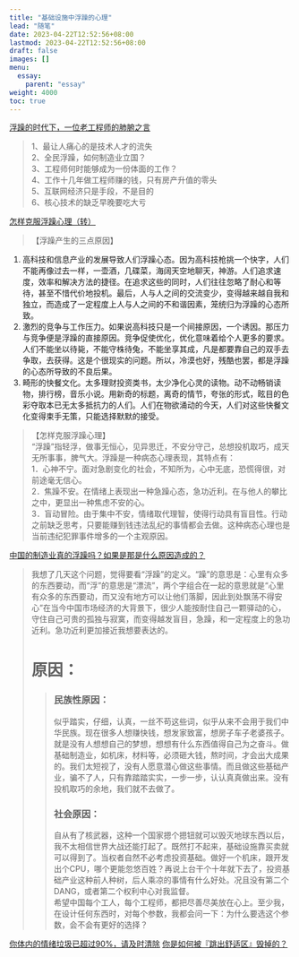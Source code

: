 ```yaml
---
title: "基础设施中浮躁的心理"
lead: "随笔"
date: 2023-04-22T12:52:56+08:00
lastmod: 2023-04-22T12:52:56+08:00
draft: false
images: []
menu:
  essay:
    parent: "essay"
weight: 4000
toc: true
---
```


[浮躁的时代下，一位老工程师的肺腑之言](http://wemedia.ifeng.com/78636552/wemedia.shtml)

> 1、最让人痛心的是技术人才的流失 <br>
2、全民浮躁，如何制造业立国？<br>
3、工程师何时能够成为一份体面的工作？<br>
4、工作十几年做工程师赚的钱，只有房产升值的零头<br>
5、互联网经济只是手段，不是目的<br>
6、核心技术的缺乏早晚要吃大亏<br>

[怎样克服浮躁心理（转）](https://www.douban.com/group/topic/3946203/)

>【浮躁产生的三点原因】<br>
1. 高科技和信息产业的发展导致人们浮躁心态。因为高科技枪挑一个快字，人们不能再像过去一样，一壶酒，几碟菜，海阔天空地聊天，神游。人们追求速度，效率和解决方法的捷径。在追求这些的同时，人们往往忽略了耐心和等待，甚至不惜代价地投机。最后，人与人之间的交流变少，变得越来越自我和独立，而造成了一定程度上人与人之间的不和谐因素，笼统归为浮躁的心态所致。<br>
2. 激烈的竞争与工作压力。如果说高科技只是一个间接原因，一个诱因。那压力与竞争便是浮躁的直接原因。竞争促使优化，优化意味着给个人更多的要求。人们不能坐以待毙，不能守株待兔，不能坐享其成，凡是都要靠自己的双手去争取，去获得。这是个很现实的问题。所以，冷漠也好，残酷也罢，都是浮躁的心态所导致的不良后果。<br>
3. 畸形的快餐文化。太多理财投资类书，太少净化心灵的读物。动不动畅销读物，排行榜，音乐小说。用新奇的标题，离奇的情节，夸张的形式，眩目的色彩夺取本已无太多抵抗力的人们。人们在物欲涌动的今天，人们对这些快餐文化变得束手无策，只能选择默默的接受。<br>

>【怎样克服浮躁心理】<br>
“浮躁”指轻浮，做事无恒心，见异思迁，不安分守己，总想投机取巧，成天无所事事，脾气大。浮躁是一种病态心理表现，其特点有：<br>
1．心神不宁。面对急剧变化的社会，不知所为，心中无底，恐慌得很，对前途毫无信心。<br>
2．焦躁不安。在情绪上表现出一种急躁心态，急功近利。在与他人的攀比之中，更显出一种焦虑不安的心。<br>
3．盲动冒险。由于集中不安，情绪取代理智，使得行动具有盲目性。行动之前缺乏思考，只要能赚到钱违法乱纪的事情都会去做。这种病态心理也是当前违纪犯罪事件增多的一个主观原因。 <br>

[中国的制造业真的浮躁吗？如果是那是什么原因造成的？](https://www.zhihu.com/question/24205746/answer/27130397)
> 我想了几天这个问题，觉得要看“浮躁”的定义。“躁”的意思是：心里有众多的东西要动，而“浮”的意思是“漂流”，两个字组合在一起的意思就是“心里有众多的东西要动，而又没有地方可以让他们落脚，因此到处飘荡不得安心”在当今中国市场经济的大背景下，很少人能按耐住自己一颗驿动的心，守住自己可贵的孤独与寂寞，而变得越发盲目，急躁，和一定程度上的急功近利。急功近利更加接近我想要表达的。<br>
> # 原因：
>> ### 民族性原因：
>> 似乎踏实，仔细，认真，一丝不苟这些词，似乎从来不会用于我们中华民族。现在很多人想赚快钱，想发家致富，想房子车子老婆孩子。就是没有人想想自己的梦想，想想有什么东西值得自己为之奋斗。做基础制造业，如机床，材料等，必须砸大钱，熬时间，才会出大成果的。我们太短视了，没有人愿意潜心做这些事情。而且做这些基础产业，骗不了人，只有靠踏踏实实，一步一步，认认真真做出来。没有投机取巧的余地，我们就不去做了。<br>
>> ### 社会原因：
>> 自从有了核武器，这种一个国家摁个摁钮就可以毁灭地球东西以后，我不太相信世界大战还能打起了。既然打不起来，基础设施靠买卖就可以得到了。当权者自然不必考虑投资基础。做好一个机床，跟开发出个CPU，哪个更能忽悠百姓？再说上台干个十年就下去了，投资基础产业这种前人种树，后人乘凉的事情有什么好处。况且没有第二个DANG，或者第二个权利中心对我监督。<br>
> 希望中国每个工人，每个工程师，都把尽善尽美放在心上。至少我，在设计任何东西时，对每个参数，我都会问一下：为什么要选这个参数，会不会有更好的选择？

[你体内的情绪垃圾已超过90%，请及时清除](http://www.sohu.com/a/273080425_491282)
[你是如何被『跳出舒适区』毁掉的？](https://www.sohu.com/a/117902788_491282)
